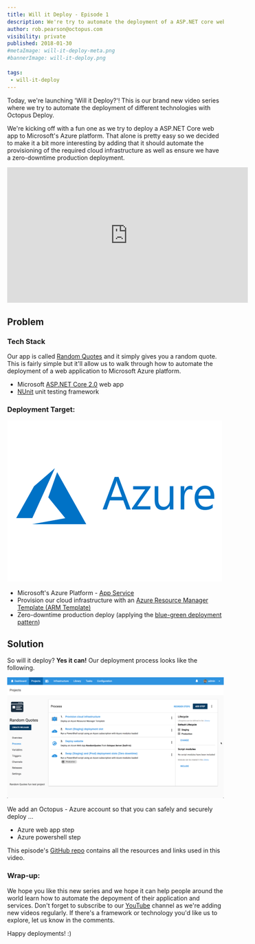 ```yaml
---
title: Will it Deploy - Episode 1
description: We're try to automate the deployment of a ASP.NET core web app to Microsoft's Azure platform with infrastructure provisioning and zero production downtime.
author: rob.pearson@octopus.com
visibility: private
published: 2018-01-30
#metaImage: will-it-deploy-meta.png
#bannerImage: will-it-deploy.png

tags:
 - will-it-deploy
---
```


Today, we're launching 'Will it Deploy?'! This is our brand new video series where we try to automate the deployment of different technologies with Octopus Deploy. 

We're kicking off with a fun one as we try to deploy a ASP.NET Core web app to Microsoft's Azure platform. That alone is pretty easy so we decided to make it a bit more interesting by adding that it should automate the provisioning of the required cloud infrastructure as well as ensure we have a zero-downtime production deployment. 

<iframe width="560" height="315" src="https://www.youtube.com/embed/Z77T3SHRLKE" frameborder="0" allow="autoplay; encrypted-media" allowfullscreen></iframe>

## Problem

### Tech Stack

Our app is called [Random Quotes](https://github.com/OctopusSamples/RandomQuotes) and it simply gives you a random quote. This is fairly simple but it'll allow us to walk through how to automate the deployment of a web application to Microsoft Azure platform.

* Microsoft [ASP.NET Core 2.0](https://docs.microsoft.com/en-us/aspnet/core/) web app
* [NUnit](http://nunit.org/) unit testing framework

### Deployment Target: 

![Microsoft Azure logo](will-it-deploy-azure-logo.png)

* Microsoft's Azure Platform - [App Service](https://azure.microsoft.com/en-au/services/app-service/)
* Provision our cloud infrastructure with an [Azure Resource Manager Template (ARM Template)](https://docs.microsoft.com/en-us/azure/azure-resource-manager/resource-group-overview)
* Zero-downtime production deploy (applying the [blue-green deployment pattern](https://octopus.com/docs/deployment-patterns/blue-green-deployments))

## Solution

So will it deploy? **Yes it can!** Our deployment process looks like the following.

![Octopus deployment process](will-it-deploy-deployment-process.png "width=500")

We add an Octopus - Azure account so that you can safely and securely deploy ...

- Azure web app step
- Azure powershell step

This episode's [GitHub repo](https://github.com/OctopusSamples/WillItDeploy-Episode001) contains all the resources and links used in this video.

### Wrap-up: 

We hope you like this new series and we hope it can help people around the world learn how to automate the depoyment of their application and services.  Don't forget to subscribe to our [YouTube](https://youtube.com/octopusdeploy) channel as we're adding new videos regularly. If there's a framework or technology you'd like us to explore, let us know in the comments.

Happy deployments! :)
